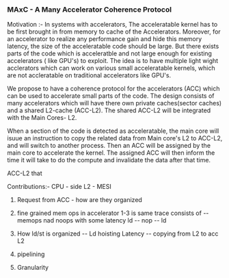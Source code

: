 ### MAxC - A Many Accelerator Coherence Protocol
Motivation :- In systems with accelerators, The  acceleratable kernel has to be first brought in from memory to cache of the Accelerators.
Moreover, for an accelerator to realize any performance gain and hide this memory latency, the size of the acceleratable code should be large.
But there exists parts of the code which is acceleratble and not large enough for existing accelerators ( like GPU's) to exploit.
The idea is to have multiple light wight acclerators which can work on various small acceleratable kernels, which are not accleratable on traditional accelerators like GPU's.

We propose to have a coherence protocol for the accelerators (ACC) which can be used to accelerate small parts of the code.
The design consists of many accelerators which will have there own private caches(sector caches) and a shared L2-cache (ACC-L2). 
The shared ACC-L2 will be  integrated with the Main Cores- L2. 

When  a section of the code is detected as acceleratable, the main core will isuue an instruction to copy the related data from Main core's L2 to ACC-L2, and will switch to another process.
Then an ACC will be assigned by the main core to accelerate the kernel. The assigned ACC will then inform the time it will take to do the compute and invalidate the data after that time.

ACC-L2 that




Contributions:-
CPU - side L2 - MESI
1. Request from ACC - how are they organized
3. fine grained mem ops in accelerator
1-3 is same
trace consists of -- memops nad noops with some latency 
ld -- nop -- ld

2. How ld/st is organized  -- Ld hoisting
 Latency -- copying from L2 to acc L2

4. pipelining
5. Granularity